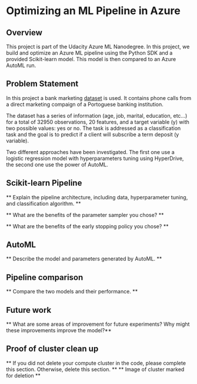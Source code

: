 # Optimizing an ML Pipeline in Azure

## Overview
This project is part of the Udacity Azure ML Nanodegree.
In this project, we build and optimize an Azure ML pipeline using the Python SDK and a provided Scikit-learn model.
This model is then compared to an Azure AutoML run.

## Problem Statement
In this project a bank marketing [dataset](<https://automlsamplenotebookdata.blob.core.windows.net/automl-sample-notebook-data/bankmarketing_train.csv>) is used.
It contains phone calls from a direct marketing compaign of a Portoguese banking institution.

The dataset has a series of information (age, job, marital, education, etc...) for a total of 32950 observations, 20 features, and a target variable (y)
with two possible values: yes or no.
The task is addressed as a classification task and the goal is to predict if a client will subscribe a term deposit (y variable).

Two different approaches have been investigated. The first one use a logistic regression model with hyperparameters tuning using HyperDrive,
the second one use the power of AutoML.

## Scikit-learn Pipeline
** Explain the pipeline architecture, including data, hyperparameter tuning, and classification algorithm. **

** What are the benefits of the parameter sampler you chose? **

** What are the benefits of the early stopping policy you chose? **

## AutoML
** Describe the model and parameters generated by AutoML. **

## Pipeline comparison
** Compare the two models and their performance. **

## Future work
** What are some areas of improvement for future experiments? Why might these improvements improve the model?**

## Proof of cluster clean up
** If you did not delete your compute cluster in the code, please complete this section. Otherwise, delete this section. **
** Image of cluster marked for deletion **
